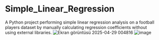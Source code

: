 # Simple_Linear_Regression
A Python project performing simple linear regression analysis on a football players dataset by manually calculating regression coefficients without using external libraries.
![Ekran görüntüsü 2025-04-29 004816](https://github.com/user-attachments/assets/54ded72e-b347-455a-ba5b-ccd401305f45)
![image](https://github.com/user-attachments/assets/41993891-15aa-42bf-beba-f404f024a9b1)
